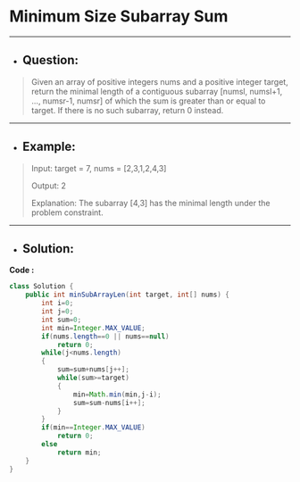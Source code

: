 # Minimum Size Subarray Sum
---
- ## Question:
>Given an array of positive integers nums and a positive integer target, return the minimal length of a contiguous subarray [numsl, numsl+1, ..., numsr-1, numsr] of which the sum is greater than or equal to target. 
>If there is no such subarray, return 0 instead.

---
- ## Example:
> Input: target = 7, nums = [2,3,1,2,4,3]
> 
> Output: 2
> 
> Explanation: The subarray [4,3] has the minimal length under the problem constraint.
---
- ## Solution:
**Code :**
```java
class Solution {
    public int minSubArrayLen(int target, int[] nums) {
        int i=0;
        int j=0;
        int sum=0;
        int min=Integer.MAX_VALUE;
        if(nums.length==0 || nums==null)
            return 0;
        while(j<nums.length)
        {
            sum=sum+nums[j++];
            while(sum>=target)
            {
                min=Math.min(min,j-i);
                sum=sum-nums[i++];
            }
        }
        if(min==Integer.MAX_VALUE)
            return 0;
        else
            return min;
    }
}
